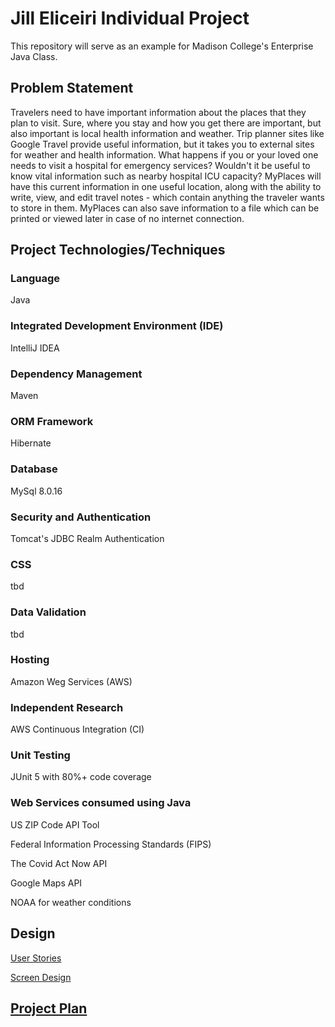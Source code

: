 # Jill Eliceiri Individual Project

This repository will serve as an example for Madison College's Enterprise Java Class.

## Problem Statement
Travelers need to have important information about the places that they plan to visit. 
Sure, where you stay and how you get there are important, but also important is local health information and weather. 
Trip planner sites like Google Travel provide useful information, but it takes you to external sites for weather and health information. 
What happens if you or your loved one needs to visit a hospital for emergency services? Wouldn't it be useful to know vital information such as nearby hospital ICU capacity?
MyPlaces will have this current information in one useful location, along with the ability to write, view, and edit travel notes - which contain anything the traveler wants to store in them. 
MyPlaces can also save information to a file which can be printed or viewed later in case of no internet connection.  

## Project Technologies/Techniques

### Language
Java

### Integrated Development Environment (IDE)
IntelliJ IDEA 

### Dependency Management
Maven

### ORM Framework
Hibernate

### Database
MySql 8.0.16

### Security and Authentication
Tomcat's JDBC Realm Authentication

### CSS
tbd

### Data Validation
tbd

### Hosting
Amazon Weg Services (AWS)

### Independent Research
AWS Continuous Integration (CI)

### Unit Testing
JUnit 5 with 80%+ code coverage

### Web Services consumed using Java
US ZIP Code API Tool 

Federal Information Processing Standards (FIPS)

The Covid Act Now API

Google Maps API

NOAA for weather conditions

## Design
[User Stories](https://github.com/jeliceiri/MyPlacesTracker/blob/main/DesignDocuments/UserStories.md)

[Screen Design](https://github.com/jeliceiri/MyPlacesTracker/blob/main/DesignDocuments/Screens.md)

## [Project Plan](https://github.com/jeliceiri/MyPlacesTracker/blob/main/ProjectPlan.md)
